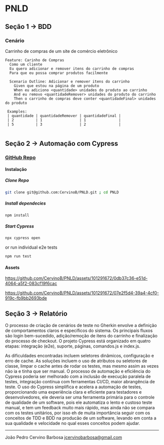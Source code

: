 # PNLD

## Seção 1 -> BDD

### Cenário

Carrinho de compras de um site de comércio eletrônico

```Gherkin
Feature: Carinho de Compras
  Como um cliente
  Eu quero adicionar e remover itens do carrinho de compras
  Para que eu possa comprar produtos facilmente

  Scenario Outline: Adicionar e remover itens do carrinho
    Given que estou na página de um produto
    When eu adiciono <quantidade> unidades do produto ao carrinho
    And eu removo <quantidadeRemover> unidades do produto do carrinho
    Then o carrinho de compras deve conter <quantidadeFinal> unidades do produto

 Examples: 
 | quantidade | quantidadeRemover | quantidadeFinal |
 | 2          | 1                 | 1               |
 | 5          | 3                 | 2               |
  
```

## Seção 2 -> Automação com Cypress

### [GitHub Repo](https://github.com/CervinoB/PNLD)

#### Instalação

##### Clone Repo

```bash
git clone git@github.com:CervinoB/PNLD.git ; cd PNLD
```

##### Install dependecies

```bash
npm install
```

##### Start Cypress

```bash
npx cypress open
```

or run individual e2e tests

```bash
npm run test
```

#### Assets



https://github.com/CervinoB/PNLD/assets/101291672/0db37c36-e51d-4064-a5f2-083cf19f6cac



https://github.com/CervinoB/PNLD/assets/101291672/07e2f5d4-39a4-4cf0-919c-fb9bb2693bde



## Seção 3 -> Relatório

O processo de criação de cenários de teste no Gherkin envolve a definição de comportamentos claros e específicos do sistema. Os principais fluxos são login bem-sucedido, adição/remoção de itens do carrinho e finalização do processo de checkout. O projeto Cypress está organizado em quatro etapas: integração (e2e), suporte, páginas, comandos.js e index.js.

As dificuldades encontradas incluem seletores dinâmicos, configuração e erro de cache. As soluções incluem o uso de atributos ou seletores de classe, limpar o cache antes de rodar os testes, mas mesmo assim as vezes não ia e tinha que ser manual. O processo de automação e eficiência do Cypress poderia ser melhorado com a inclusão de execução paralela de testes, integração contínua com ferramentas CI/CD, maior abrangência de teste. O uso do Cypress simplifica e acelera a automação de testes, proporcionando uma experiência clara e eficiente para testadores e desenvolvedores, ele deveria ser uma ferramenta primária para o controle de qualidade de um software, pois ele automatiza o lento e custoso teste manual, e tem um feedback muito mais rápido, mas ainda não se compara com os testes unitários, por isso eh de muita importância seguir com os conceitos de TDD e BDD na producão de um software, levando em conta a sua qualidade e velocidade no qual esses conceitos podem ajudar.

---
João Pedro Cervino Barbosa
<jcervinobarbosa@gmail.com>
